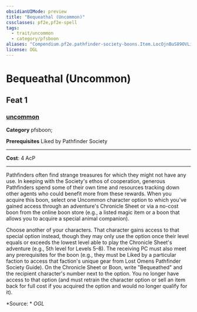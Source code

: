 ```yaml
---
obsidianUIMode: preview
title: "Bequeathal (Uncommon)"
cssclasses: pf2e,pf2e-spell
tags:
  - trait/uncommon
  - category/pfsboon
aliases: "Compendium.pf2e.pathfinder-society-boons.Item.LocOjnBuS89OVLic"
license: OGL
---
```

# Bequeathal (Uncommon)
## Feat 1
### [uncommon](uncommon "Uncommon Rarity Trait")

**Category** pfsboon; 



**Prerequisites** Liked by Pathfinder Society
* * *
**Cost**: 4 AcP

* * *

Pathfinders often find strange treasures for which they might not have any use. In keeping with the Society's ethos of cooperation, generous Pathfinders spend some of their own time and resources tracking down other agents who could benefit more from these rewards. When you acquire this boon, select one Uncommon character option to which you've gained access through an adventure's Chronicle Sheet or via a no-cost boon from the online boon store (e.g., a listed magic item or a boon that allows you to acquire a special animal companion).

Choose another of your characters. That character gains access to that special option instead, though they may only use the option once their level equals or exceeds the lowest level able to play the Chronicle Sheet's adventure (e.g., 5th level for Levels 5–8). The receiving PC must also meet any prerequisites for the boon (e.g., they must be Liked by a particular faction to access that faction's unique gear from Lost Omens Pathfinder Society Guide). On the Chronicle Sheet or Boon, write "Bequeathed" and the recipient character's number next to the option. You no longer have access to that option (and must retrain the character option or sell an item back for full cost if you acquired the option and would no longer qualify for it).

*Source: *
*OGL*
